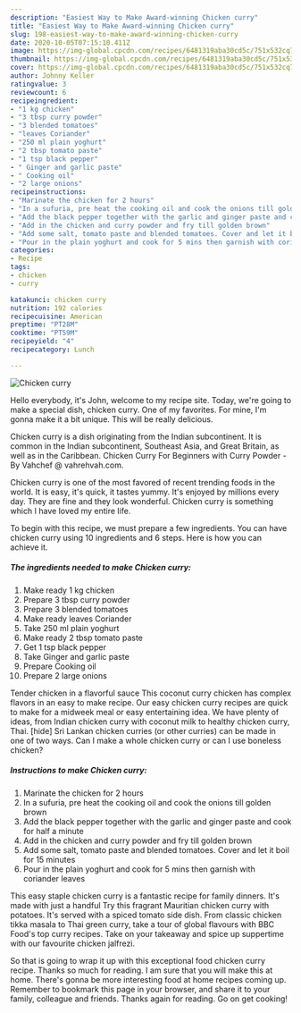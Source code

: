 ```yaml
---
description: "Easiest Way to Make Award-winning Chicken curry"
title: "Easiest Way to Make Award-winning Chicken curry"
slug: 198-easiest-way-to-make-award-winning-chicken-curry
date: 2020-10-05T07:15:10.411Z
image: https://img-global.cpcdn.com/recipes/6481319aba30cd5c/751x532cq70/chicken-curry-recipe-main-photo.jpg
thumbnail: https://img-global.cpcdn.com/recipes/6481319aba30cd5c/751x532cq70/chicken-curry-recipe-main-photo.jpg
cover: https://img-global.cpcdn.com/recipes/6481319aba30cd5c/751x532cq70/chicken-curry-recipe-main-photo.jpg
author: Johnny Keller
ratingvalue: 3
reviewcount: 6
recipeingredient:
- "1 kg chicken"
- "3 tbsp curry powder"
- "3 blended tomatoes"
- "leaves Coriander"
- "250 ml plain yoghurt"
- "2 tbsp tomato paste"
- "1 tsp black pepper"
- " Ginger and garlic paste"
- " Cooking oil"
- "2 large onions"
recipeinstructions:
- "Marinate the chicken for 2 hours"
- "In a sufuria, pre heat the cooking oil and cook the onions till golden brown"
- "Add the black pepper together with the garlic and ginger paste and cook for half a minute"
- "Add in the chicken and curry powder and fry till golden brown"
- "Add some salt, tomato paste and blended tomatoes. Cover and let it boil for 15 minutes"
- "Pour in the plain yoghurt and cook for 5 mins then garnish with coriander leaves"
categories:
- Recipe
tags:
- chicken
- curry

katakunci: chicken curry 
nutrition: 192 calories
recipecuisine: American
preptime: "PT28M"
cooktime: "PT59M"
recipeyield: "4"
recipecategory: Lunch

---
```



![Chicken curry](https://img-global.cpcdn.com/recipes/6481319aba30cd5c/751x532cq70/chicken-curry-recipe-main-photo.jpg)

Hello everybody, it's John, welcome to my recipe site. Today, we're going to make a special dish, chicken curry. One of my favorites. For mine, I'm gonna make it a bit unique. This will be really delicious.

Chicken curry is a dish originating from the Indian subcontinent. It is common in the Indian subcontinent, Southeast Asia, and Great Britain, as well as in the Caribbean. Chicken Curry For Beginners with Curry Powder - By Vahchef @ vahrehvah.com.

Chicken curry is one of the most favored of recent trending foods in the world. It is easy, it's quick, it tastes yummy. It's enjoyed by millions every day. They are fine and they look wonderful. Chicken curry is something which I have loved my entire life.


To begin with this recipe, we must prepare a few ingredients. You can have chicken curry using 10 ingredients and 6 steps. Here is how you can achieve it.

<!--inarticleads1-->

##### The ingredients needed to make Chicken curry:

1. Make ready 1 kg chicken
1. Prepare 3 tbsp curry powder
1. Prepare 3 blended tomatoes
1. Make ready leaves Coriander
1. Take 250 ml plain yoghurt
1. Make ready 2 tbsp tomato paste
1. Get 1 tsp black pepper
1. Take  Ginger and garlic paste
1. Prepare  Cooking oil
1. Prepare 2 large onions


Tender chicken in a flavorful sauce This coconut curry chicken has complex flavors in an easy to make recipe. Our easy chicken curry recipes are quick to make for a midweek meal or easy entertaining idea. We have plenty of ideas, from Indian chicken curry with coconut milk to healthy chicken curry, Thai. [hide] Sri Lankan chicken curries (or other curries) can be made in one of two ways. Can I make a whole chicken curry or can I use boneless chicken? 

<!--inarticleads2-->

##### Instructions to make Chicken curry:

1. Marinate the chicken for 2 hours
1. In a sufuria, pre heat the cooking oil and cook the onions till golden brown
1. Add the black pepper together with the garlic and ginger paste and cook for half a minute
1. Add in the chicken and curry powder and fry till golden brown
1. Add some salt, tomato paste and blended tomatoes. Cover and let it boil for 15 minutes
1. Pour in the plain yoghurt and cook for 5 mins then garnish with coriander leaves


This easy staple chicken curry is a fantastic recipe for family dinners. It&#39;s made with just a handful Try this fragrant Mauritian chicken curry with potatoes. It&#39;s served with a spiced tomato side dish. From classic chicken tikka masala to Thai green curry, take a tour of global flavours with BBC Food&#39;s top curry recipes. Take on your takeaway and spice up suppertime with our favourite chicken jalfrezi. 

So that is going to wrap it up with this exceptional food chicken curry recipe. Thanks so much for reading. I am sure that you will make this at home. There's gonna be more interesting food at home recipes coming up. Remember to bookmark this page in your browser, and share it to your family, colleague and friends. Thanks again for reading. Go on get cooking!
